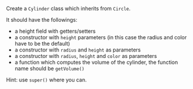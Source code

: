 Create a `Cylinder` class which inherits from `Circle`.

It should have the followings:
  - a height field with getters/setters
  - a constructor with `height` parameters (in this case the radius and color have to be the default)
  - a constructor with `radius` and `height` as parameters
  - a constructor with `radius`, `height` and `color` as parameters
  - a function which computes the volume of the cylinder, the function name should be `getVolume()`

Hint: use `super()` where you can.
